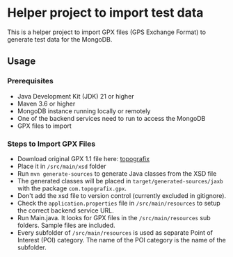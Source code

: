 # Helper project to import test data

This is a helper project to import GPX files (GPS Exchange Format) to generate test data for the MongoDB.

## Usage

### Prerequisites

- Java Development Kit (JDK) 21 or higher
- Maven 3.6 or higher
- MongoDB instance running locally or remotely
- One of the backend services need to run to access the MongoDB
- GPX files to import

### Steps to Import GPX Files

- Download original GPX 1.1 file here: [topografix](http://www.topografix.com/GPX/1/1/gpx.xsd)
- Place it in `/src/main/xsd` folder
- Run `mvn generate-sources` to generate Java classes from the XSD file
- The generated classes will be placed in `target/generated-sources/jaxb` with the package `com.topografix.gpx`.
- Don't add the xsd file to version control (currently excluded in gitignore).
- Check the `application.properties` file in `/src/main/resources` to setup the correct backend service URL.
- Run Main.java. It looks for GPX files in the `/src/main/resources` sub folders. Sample files are included.
- Every subfolder of `/src/main/resources` is used as separate Point of Interest (POI) category. The name of the POI
  category is the name of the subfolder.